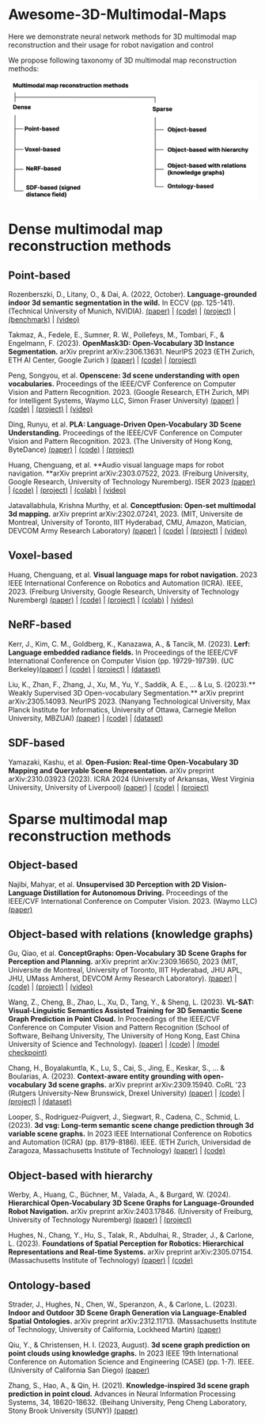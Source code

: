 # Awesome-3D-Multimodal-Maps

Here we demonstrate neural network methods for 3D multimodal map reconstruction and their usage for robot navigation and control

We propose following taxonomy of 3D multimodal map reconstruction methods:

![Taxonomy](https://github.com/yuddim/awesome-3d-multimodal-maps/blob/main/assets/mm-taxonomy.png)

# Dense multimodal map reconstruction methods

## Point-based

Rozenberszki, D., Litany, O., & Dai, A. (2022, October). **Language-grounded indoor 3d semantic segmentation in the wild.** In ECCV (pp. 125-141). (Technical University of Munich, NVIDIA). [(paper)](https://arxiv.org/abs/2204.07761) | [(code)](https://github.com/RozDavid/LanguageGroundedSemseg) | [(project)](https://rozdavid.github.io/scannet200) | [(benchmark)](http://kaldir.vc.in.tum.de/scannet_benchmark/) | [(video)](https://www.youtube.com/watch?v=Cu-zW1oXrvU)

Takmaz, A., Fedele, E., Sumner, R. W., Pollefeys, M., Tombari, F., & Engelmann, F. (2023). **OpenMask3D: Open-Vocabulary 3D Instance Segmentation.** arXiv preprint arXiv:2306.13631. NeurIPS 2023 (ETH Zurich, ETH AI Center, Google Zurich )  [(paper)](https://arxiv.org/abs/2306.13631) | [(code)](https://github.com/OpenMask3D/openmask3d) | [(project)](https://openmask3d.github.io/) 

Peng, Songyou, et al. **Openscene: 3d scene understanding with open vocabularies.** Proceedings of the IEEE/CVF Conference on Computer Vision and Pattern Recognition. 2023. (Google Research, ETH Zurich, MPI for Intelligent Systems, Waymo LLC, Simon Fraser University) [(paper)](https://arxiv.org/abs/2211.15654) | [(code)](https://github.com/pengsongyou/openscene) | [(project)](https://pengsongyou.github.io/openscene) | [(video)](https://youtu.be/jZxCLHyDJf8)

Ding, Runyu, et al. **PLA: Language-Driven Open-Vocabulary 3D Scene Understanding.** Proceedings of the IEEE/CVF Conference on Computer Vision and Pattern Recognition. 2023. (The University of Hong Kong, ByteDance) [(paper)](https://arxiv.org/abs/2211.16312) | [(code)](https://github.com/CVMI-Lab/PLA) | [(project)](https://dingry.github.io/projects/PLA) 

Huang, Chenguang, et al. **Audio visual language maps for robot navigation. **arXiv preprint arXiv:2303.07522, 2023. (Freiburg University, Google Research, University of Technology Nuremberg). ISER 2023 [(paper)](https://arxiv.org/pdf/2303.07522.pdf) | [(code)](https://github.com/avlmaps/AVLMaps) | [(project)](https://avlmaps.github.io/) | [(colab)](https://colab.research.google.com/drive/1gdtLvg_Fbl16N3ITp5FsU9ZAG6HmspVb?usp=sharing) | [(video)](https://avlmaps.github.io/)

Jatavallabhula, Krishna Murthy, et al. **Conceptfusion: Open-set multimodal 3d mapping.** arXiv preprint arXiv:2302.07241, 2023. (MIT, Universite de Montreal, University of Toronto, IIIT Hyderabad, CMU, Amazon, Matician, DEVCOM Army Research Laboratory) [(paper)](https://arxiv.org/abs/2302.07241) | [(code)](https://github.com/concept-fusion/concept-fusion) | [(project)](https://concept-fusion.github.io/) | [(video)](https://www.youtube.com/watch?v=rkXgws8fiDs)

## Voxel-based

Huang, Chenguang, et al. **Visual language maps for robot navigation.** 2023 IEEE International Conference on Robotics and Automation (ICRA). IEEE, 2023. (Freiburg University, Google Research, University of Technology Nuremberg) [(paper)](https://arxiv.org/pdf/2210.05714.pdf) | [(code)](https://github.com/vlmaps/vlmaps.git) | [(project)](https://vlmaps.github.io/) | [(colab)](https://colab.research.google.com/drive/1xsH9Gr_O36sBZaoPNq1SmqgOOF12spV0?usp=sharing) | [(video)](https://vlmaps.github.io/)

## NeRF-based

Kerr, J., Kim, C. M., Goldberg, K., Kanazawa, A., & Tancik, M. (2023). **Lerf: Language embedded radiance fields.** In Proceedings of the IEEE/CVF International Conference on Computer Vision (pp. 19729-19739). (UC Berkeley)[(paper)](https://arxiv.org/abs/2303.09553) | [(code)](https://github.com/kerrj/lerf) | [(project)](https://www.lerf.io/) | [(dataset)](https://drive.google.com/drive/folders/1vh0mSl7v29yaGsxleadcj-LCZOE_WEWB?usp=sharing) 

Liu, K., Zhan, F., Zhang, J., Xu, M., Yu, Y., Saddik, A. E., ... & Lu, S. (2023).** Weakly Supervised 3D Open-vocabulary Segmentation.** arXiv preprint arXiv:2305.14093. NeurIPS 2023. (Nanyang Technological University, Max Planck Institute for Informatics, University of Ottawa, Carnegie Mellon University, MBZUAI) [(paper)](https://arxiv.org/abs/2305.14093) | [(code)](https://github.com/Kunhao-Liu/3D-OVS) | [(dataset)](https://drive.google.com/drive/folders/1kdV14Gu5nZX6WOPbccG7t7obP_aXkOuC?usp=sharing) 

## SDF-based

Yamazaki, Kashu, et al. **Open-Fusion: Real-time Open-Vocabulary 3D Mapping and Queryable Scene Representation.** arXiv preprint arXiv:2310.03923 (2023). ICRA 2024 (University of Arkansas, West Virginia University, University of Liverpool) [(paper)](https://arxiv.org/abs/2310.03923) | [(code)](https://github.com/UARK-AICV/OpenFusion) | [(project)](https://uark-aicv.github.io/OpenFusion/) 

# Sparse multimodal map reconstruction methods

## Object-based

Najibi, Mahyar, et al. **Unsupervised 3D Perception with 2D Vision-Language Distillation for Autonomous Driving.** Proceedings of the IEEE/CVF International Conference on Computer Vision. 2023. (Waymo LLC) [(paper)](https://arxiv.org/abs/2309.14491) 

## Object-based with relations (knowledge graphs)

Gu, Qiao, et al. **ConceptGraphs: Open-Vocabulary 3D Scene Graphs for Perception and Planning.** arXiv preprint arXiv:2309.16650, 2023 (MIT, Universite de Montreal, University of Toronto, IIIT Hyderabad, JHU APL, JHU, UMass Amherst, DEVCOM Army Research Laboratory). [(paper)](http://arxiv.org/abs/2309.16650) | [(code)](https://github.com/concept-graphs/concept-graphs) | [(project)](https://concept-graphs.github.io/) | [(video)](https://youtu.be/mRhNkQwRYnc)

Wang, Z., Cheng, B., Zhao, L., Xu, D., Tang, Y., & Sheng, L. (2023). **VL-SAT: Visual-Linguistic Semantics Assisted Training for 3D Semantic Scene Graph Prediction in Point Cloud.** In Proceedings of the IEEE/CVF Conference on Computer Vision and Pattern Recognition (School of Software, Beihang University, The University of Hong Kong, East China University of Science and Technology). [(paper)](https://arxiv.org/pdf/2303.14408.pdf) | [(code)](https://github.com/wz7in/CVPR2023-VLSAT) | [(model checkpoint)](https://drive.google.com/file/d/1_C-LXRlSobupApb-JsajKG5oxKnfKgdx/view?usp=sharing) 

Chang, H., Boyalakuntla, K., Lu, S., Cai, S., Jing, E., Keskar, S., ... & Boularias, A. (2023). **Context-aware entity grounding with open-vocabulary 3d scene graphs.** arXiv preprint arXiv:2309.15940. CoRL '23 (Rutgers University-New Brunswick, Drexel University) [(paper)](https://arxiv.org/abs/2309.15940) | [(code)](https://github.com/changhaonan/OVSG) | [(project)](https://ovsg-l.github.io/) | [(dataset)](https://doi.org/10.6084/m9.figshare.24307072.v1) 

Looper, S., Rodriguez-Puigvert, J., Siegwart, R., Cadena, C., Schmid, L. (2023). **3d vsg: Long-term semantic scene change prediction through 3d variable scene graphs.** In 2023 IEEE International Conference on Robotics and Automation (ICRA) (pp. 8179-8186). IEEE. (ETH Zurich, Universidad de Zaragoza, Massachusetts Institute of Technology) [(paper)](https://arxiv.org/abs/2209.07896) | [(code)](https://github.com/ethz-asl/3d_vsg) 

## Object-based with hierarchy

Werby, A., Huang, C., Büchner, M., Valada, A., & Burgard, W. (2024). **Hierarchical Open-Vocabulary 3D Scene Graphs for Language-Grounded Robot Navigation.** arXiv preprint arXiv:2403.17846. (University of Freiburg, University of Technology Nuremberg) [(paper)](https://arxiv.org/abs/2403.17846) | [(project)](https://hovsg.github.io/) 

Hughes, N., Chang, Y., Hu, S., Talak, R., Abdulhai, R., Strader, J., & Carlone, L. (2023). **Foundations of Spatial Perception for Robotics: Hierarchical Representations and Real-time Systems.** arXiv preprint arXiv:2305.07154. (Massachusetts Institute of Technology) [(paper)](https://arxiv.org/abs/2305.07154) | [(code)](https://github.com/MIT-SPARK/Hydra) 

## Ontology-based

Strader, J., Hughes, N., Chen, W., Speranzon, A., & Carlone, L. (2023). **Indoor and Outdoor 3D Scene Graph Generation via Language-Enabled Spatial Ontologies.** arXiv preprint arXiv:2312.11713. (Massachusetts Institute of Technology, University of California, Lockheed Martin) [(paper)](https://arxiv.org/abs/2312.11713) 

Qiu, Y., & Christensen, H. I. (2023, August). **3d scene graph prediction on point clouds using knowledge graphs.** In 2023 IEEE 19th International Conference on Automation Science and Engineering (CASE) (pp. 1-7). IEEE. (University of California San Diego) [(paper)](https://arxiv.org/abs/2308.06719) 

Zhang, S., Hao, A., & Qin, H. (2021). **Knowledge-inspired 3d scene graph prediction in point cloud.** Advances in Neural Information Processing Systems, 34, 18620-18632. (Beihang University, Peng Cheng Laboratory, Stony Brook University (SUNY)) [(paper)](https://proceedings.neurips.cc/paper/2021/hash/9a555403384fc12f931656dea910e334-Abstract.html)





